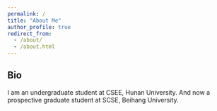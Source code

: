 ```yaml
---
permalink: /
title: "About Me"
author_profile: true
redirect_from: 
  - /about/
  - /about.html
---
```


## Bio

I am an undergraduate student at CSEE, Hunan University. And now a prospective graduate student at SCSE, Beihang University.
